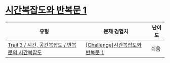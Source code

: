 # [시간복잡도와 반복문 1](https://www.codetree.ai/trails/complete/curated-cards/challenge-time-complexity-and-for-loop-1)

|유형|문제 경험치|난이도|
|---|---|---|
|[Trail 3 / 시간, 공간복잡도 / 반복문의 시간복잡도](https://www.codetree.ai/trail-info/novice-high/)|[[Challenge]시간복잡도와 반복문 1](https://www.codetree.ai/trails/complete/curated-cards/challenge-time-complexity-and-for-loop-1/)|쉬움|

